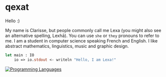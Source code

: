 # qexat

Hello :)

My name is Clarisse, but people commonly call me Lexa (you might also see an alternative spelling, Lexhā). You can use `she` or `they` pronouns to refer to me.
I am a student in computer science speaking French and English. I like abstract mathematics, linguistics, music and graphic design.

```ocaml
let main : IO
    io => io.stdout <- writeln "Hello, I am Lexa!"
```

[![Programming Languages](https://skillicons.dev/icons?i=rust,ocaml,js,bash,py,c,ts)](https://skillicons.dev)
